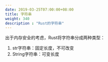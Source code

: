 ```yaml
---
date: 2019-03-25T07:00:00+08:00
title: 字符串
weight: 340
description : "Rust的字符串"
---
```


出于内存安全的考虑，Rust将字符串分成两种类型：

1. str字符串：固定长度，不可改变
2. String字符串：可变长度

